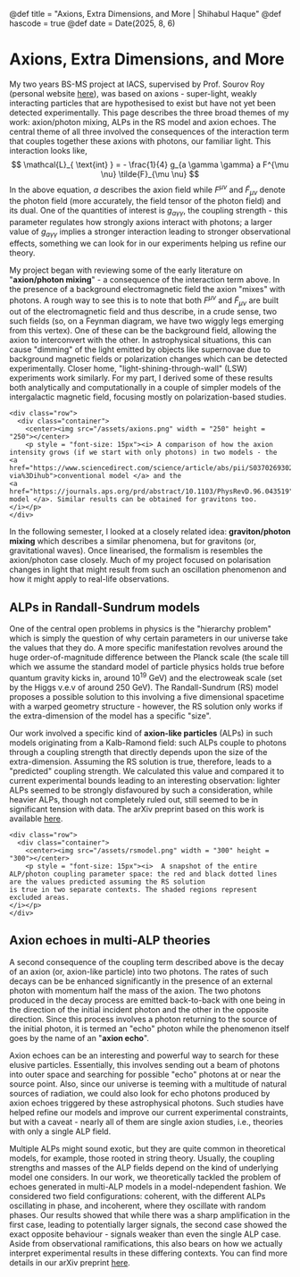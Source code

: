 @def title = "Axions, Extra Dimensions, and More | Shihabul Haque"
@def hascode = true
@def date = Date(2025, 8, 6)

# Axions, Extra Dimensions, and More
My two years BS-MS project at IACS, supervised by Prof. Sourov Roy (personal website [here](https://www.iacs.res.in/athusers/index.php?navid=0&userid=IACS0070)), was based
on axions - super-light, weakly interacting particles that are hypothesised to exist but have not yet been detected experimentally. This page describes the three broad themes of my work: axion/photon mixing, ALPs in the RS model and axion echoes. The central theme of all three involved the consequences of the interaction term that couples together these axions with photons, our familiar light. This interaction looks like,
$$ 
\mathcal{L}_{ \text{int} } = - \frac{1}{4} g_{a \gamma \gamma} a F^{\mu \nu} \tilde{F}_{\mu \nu} 
$$
In the above equation, $a$ describes the axion field while $F^{\mu \nu}$ and $\tilde{F}_{\mu \nu}$ denote the photon field (more accurately, the field tensor of the photon
field) and its dual. One of the quantities of interest is $g_{a\gamma\gamma}$, the coupling strength - this parameter regulates how strongly axions interact with photons; a larger value of $g_{a\gamma\gamma}$ implies a stronger interaction leading to stronger observational effects, something we can look for in our experiments helping us refine our theory.

My project began with reviewing some of the early literature on "**axion/photon mixing**" - a consequence of the interaction term above. In the presence of a background electromagnetic field the axion "mixes" with photons. A rough way to see this is to note that both $F^{\mu\nu}$ and $\tilde{F}_{\mu\nu}$ are built out of the electromagnetic field and thus describe, in a crude sense, two such fields (so, on a Feynman diagram, we have two wiggly legs emerging from this vertex). One of these can be the background field, allowing the axion to interconvert with the other. In astrophysical situations, this can cause "dimming" of the light emitted by objects like supernovae due to background magnetic fields or polarization changes which can be detected experimentally. Closer home, "light-shining-through-wall" (LSW) experiments work similarly. For my part, I derived some of these results both analytically and computationally in a couple of simpler models of the intergalactic magnetic field, focusing mostly on polarization-based studies. 
~~~
<div class="row">
  <div class="container">
    <center><img src="/assets/axions.png" width = "250" height = "250"></center>
    <p style = "font-size: 15px"><i> A comparison of how the axion intensity grows (if we start with only photons) in two models - the
<a href="https://www.sciencedirect.com/science/article/abs/pii/S0370269302024486?via%3Dihub">conventional model </a> and the
<a href="https://journals.aps.org/prd/abstract/10.1103/PhysRevD.96.043519">helical model </a>. Similar results can be obtained for gravitons too. 
</i></p>
</div>
~~~
In the following semester, I looked at a closely related idea: **graviton/photon mixing** which describes a similar phenomena, but for gravitons (or, gravitational waves). Once
linearised, the formalism is resembles the axion/photon case closely. Much of my project focused on polarisation changes in light that might result from such an oscillation 
phenomenon and how it might apply to real-life observations.
## ALPs in Randall-Sundrum models
One of the central open problems in physics is the "hierarchy problem" which is simply the question of why certain parameters in our universe take the values that they do. A more specific manifestation revolves around the huge order-of-magnitude difference between the Planck scale (the scale till which we assume the standard model of particle physics holds true before quantum gravity kicks in, around $10^{19}$ GeV) and the electroweak scale (set by the Higgs v.e.v of around $250$ GeV). The Randall-Sundrum (RS) model proposes a possible solution to this involving a five dimensional spacetime with a warped geometry structure - however, the RS solution only works if the extra-dimension of the model has a specific "size". 

Our work involved a specific kind of **axion-like particles** (ALPs) in such models originating from a Kalb-Ramond field: such ALPs couple to photons through a coupling strength that directly depends upon the size of the extra-dimension. Assuming the RS solution is true, therefore, leads to a "predicted" coupling strength. We calculated this value and compared it to current experimental bounds leading to an interesting observation: lighter ALPs seemed to be strongly disfavoured by such a consideration, while heavier ALPs, though not completely ruled out, still seemed to be in significant tension with data. The arXiv preprint based on this work is available [here](https://arxiv.org/abs/2411.08396).
~~~
<div class="row">
  <div class="container">
    <center><img src="/assets/rsmodel.png" width = "300" height = "300"></center>
    <p style = "font-size: 15px"><i>  A snapshot of the entire ALP/photon coupling parameter space: the red and black dotted lines are the values predicted assuming the RS solution
is true in two separate contexts. The shaded regions represent excluded areas.
</i></p>
</div>
~~~
## Axion echoes in multi-ALP theories
A second consequence of the coupling term described above is the decay of an axion (or, axion-like particle) into two photons. The rates of such decays can be be enhanced 
significantly in the presence of an external photon with momentum half the mass of the axion. The two photons produced in the decay process are emitted back-to-back with one
being in the direction of the initial incident photon and the other in the opposite direction. Since this process involves a photon returning to the source of the initial photon, it is termed an "echo" photon while the phenomenon itself goes by the name of an "**axion echo**". 

Axion echoes can be an interesting and powerful way to search for these elusive particles. Essentially, this involves sending out a beam of photons into outer space and searching for possible "echo" photons at or near the source point. Also, since our universe is teeming with a multitude of natural sources of radiation, we could also look for echo photons produced by axion echoes triggered by these astrophysical photons. Such studies have helped refine our models and improve our current experimental constraints, but with a caveat - nearly all of them are single axion studies, i.e., theories with only a single ALP field.

Multiple ALPs might sound exotic, but they are quite common in theoretical models, for example, those rooted in string theory. Usually, the coupling strengths and masses of the
ALP fields depend on the kind of underlying model one considers. In our work, we theoretically tackled the problem of echoes generated in multi-ALP models in a model-ndependent
fashion. We considered two field configurations: coherent, with the different ALPs oscillating in phase, and incoherent, where they oscillate with random phases. Our results showed that while there was a sharp amplification in the first case, leading to potentially larger signals, the second case showed the exact opposite behaviour - signals weaker than even the single ALP case. Aside from observational ramifications, this also bears on how we actually interpret experimental results in these differing contexts. You can find more details in our arXiv preprint [here](https://arxiv.org/abs/2507.16555). 
